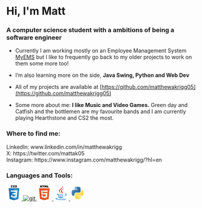 <h1 align="left">Hi, I'm Matt</h1>
<h3 align="left">A computer science student with a ambitions of being a software engineer</h3>

-  Currently I am working mostly on an Employee Management System [MyEMS](https://github.com/matthewakrigg05/MyEMS) but I like to frequently go back to my older projects to work on them some more too!

- I’m also learning more on the side, **Java Swing, Python and Web Dev**

- All of my projects are available at [https://github.com/matthewakrigg05](https://github.com/matthewakrigg05)

-  Some more about me: **I like Music and Video Games.** Green day and Catfish and the bottlemen are my favourite bands and I am currently playing Hearthstone and CS2 the most.

<h3 align="left">Where to find me:</h3>
<p align="left">
  LinkedIn: www.linkedin.com/in/matthewakrigg <br />
  X: https://twitter.com/mattak05 <br />
  Instagram: https://www.instagram.com/matthewakrigg/?hl=en <br />
</p>

<h3 align="left">Languages and Tools:</h3>
<p align="left"> <a href="https://www.w3schools.com/css/" target="_blank" rel="noreferrer"> <img src="https://raw.githubusercontent.com/devicons/devicon/master/icons/css3/css3-original-wordmark.svg" alt="css3" width="40" height="40"/> </a> <a href="https://git-scm.com/" target="_blank" rel="noreferrer"> <img src="https://www.vectorlogo.zone/logos/git-scm/git-scm-icon.svg" alt="git" width="40" height="40"/> </a> <a href="https://www.w3.org/html/" target="_blank" rel="noreferrer"> <img src="https://raw.githubusercontent.com/devicons/devicon/master/icons/html5/html5-original-wordmark.svg" alt="html5" width="40" height="40"/> </a> <a href="https://www.java.com" target="_blank" rel="noreferrer"> <img src="https://raw.githubusercontent.com/devicons/devicon/master/icons/java/java-original.svg" alt="java" width="40" height="40"/> </a> <a href="https://www.python.org" target="_blank" rel="noreferrer"> <img src="https://raw.githubusercontent.com/devicons/devicon/master/icons/python/python-original.svg" alt="python" width="40" height="40"/> </a> </p>
